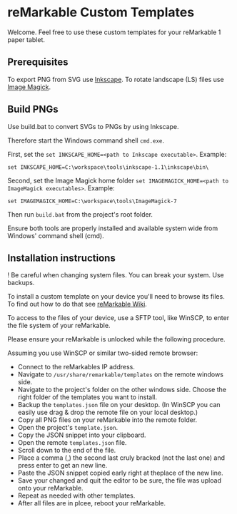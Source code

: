 # reMarkable Custom Templates

Welcome. Feel free to use these custom templates for your reMarkable 1 paper tablet.


## Prerequisites

To export PNG from SVG use [Inkscape](https://inkscape.org).
To rotate landscape (LS) files use [Image Magick](https://imagemagick.org/).


## Build PNGs

Use build.bat to convert SVGs to PNGs by using Inkscape.

Therefore start the Windows command shell `cmd.exe`.

First, set the `set INKSCAPE_HOME=<path to Inkscape executable>`. Example:

    set INKSCAPE_HOME=C:\workspace\tools\inkscape-1.1\inkscape\bin\
    
Second, set the Image Magick home folder `set IMAGEMAGICK_HOME=<path to ImageMagick executables>`. Example:

    set IMAGEMAGICK_HOME=C:\workspace\tools\ImageMagick-7

Then run `build.bat` from the project's root folder.

Ensure both tools are properly installed and available system wide from Windows' command shell (cmd).


## Installation instructions

! Be careful when changing system files. You can break your system. Use backups.

To install a custom template on your device you'll need to browse its files. 
To find out how to do that see [reMarkable Wiki](https://remarkablewiki.com/tech/ssh).

To access to the files of your device, use a SFTP tool, like WinSCP, to enter the file system of your reMarkable. 

Please ensure your reMarkable is unlocked while the following procedure.

Assuming you use WinSCP or similar two-sided remote browser:

- Connect to the reMarkables IP address.
- Navigate to `/usr/share/remarkable/templates` on the remote windows side.
- Navigate to the project's folder on the other windows side. Choose the right folder of the templates you want to install.
- Backup the `templates.json` file on your desktop. (In WinSCP you can easily use drag & drop the remote file on your local desktop.)
- Copy all PNG files on your reMarkable into the remote folder.
- Open the project's `template.json`.
- Copy the JSON snippet into your clipboard.
- Open the remote `templates.json` file.
- Scroll down to the end of the file.
- Place a comma (,) the second last cruly bracked (not the last one) and press enter to get an new line.
- Paste the JSON snippet copied early right at theplace of the new line.
- Save your changed and quit the editor to be sure, the file was upload onto your reMarkable.
- Repeat as needed with other templates. 
- After all files are in plcee, reboot your reMarkable.

